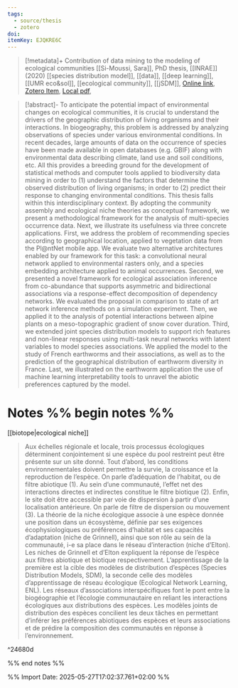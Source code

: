 ```yaml
---
tags:
  - source/thesis
  - zotero
doi: 
itemKey: EJQKRE6C
---
```

>[!metadata]+
> Contribution of data mining to the modeling of ecological communities
> [[Si-Moussi, Sara]], 
> PhD thesis, [[INRAE]] (2020)
> [[species distribution model]], [[data]], [[deep learning]], [[UMR eco&sol]], [[ecological community]], [[jSDM]], 
> [Online link](https://theses.hal.science/tel-04083426), [Zotero Item](zotero://select/library/items/EJQKRE6C), [Local pdf](file://C:/Users/aburg/Documents/references/zotero/storage/YJRTT8NZ/Si-Moussi2020_Contributiondata.pdf), 

>[!abstract]-
>To anticipate the potential impact of environmental changes on ecological communities, it is crucial to understand the drivers of the geographic distribution of living organisms and their interactions. In biogeography, this problem is addressed by analyzing observations of species under various environmental conditions. In recent decades, large amounts of data on the occurrence of species have been made available in open databases (e.g. GBIF) along with environmental data describing climate, land use and soil conditions, etc. All this provides a breeding ground for the development of statistical methods and computer tools applied to biodiversity data mining in order to (1) understand the factors that determine the observed distribution of living organisms; in order to (2) predict their response to changing environmental conditions. This thesis falls within this interdisciplinary context. By adopting the community assembly and ecological niche theories as conceptual framework, we present a methodological framework for the analysis of multi-species occurrence data. Next, we illustrate its usefulness via three concrete applications. First, we address the problem of recommending species according to geographical location, applied to vegetation data from the Pl@ntNet mobile app. We evaluate two alternative architectures enabled by our framework for this task: a convolutional neural network applied to environmental rasters only, and a species embedding architecture applied to animal occurrences. Second, we presented a novel framework for ecological association inference from co-abundance that supports asymmetric and bidirectional associations via a response-effect decomposition of dependency networks. We evaluated the proposal in comparison to state of art network inference methods on a simulation experiment. Then, we applied it to the analysis of potential interactions between alpine plants on a meso-topographic gradient of snow cover duration. Third, we extended joint species distribution models to support rich features and non-linear responses using multi-task neural networks with latent variables to model species associations. We applied the model to the study of French earthworms and their associations, as well as to the prediction of the geographical distribution of earthworm diversity in France. Last, we illustrated on the earthworm application the use of machine learning interpretability tools to unravel the abiotic preferences captured by the model.

# Notes %% begin notes %%
[[biotope|ecological niche]]
>Aux échelles régionale et locale, trois processus écologiques déterminent conjointement si une espèce du pool restreint peut être présente sur un site donné. Tout d’abord, les conditions environnementales doivent permettre la survie, la croissance et la reproduction de l’espèce. On parle d’adéquation de l’habitat, ou de filtre abiotique (1). Au sein d’une communauté, l’effet net des interactions directes et indirectes constitue le filtre biotique (2). Enfin, le site doit être accessible par voie de dispersion à partir d’une localisation antérieure. On parle de filtre de dispersion ou mouvement (3).  La théorie de la niche écologique associe à une espèce donnée une position dans un écosystème, définie par ses exigences écophysiologiques ou préférences d’habitat et ses capacités d’adaptation (niche de Grinnell), ainsi que son rôle au sein de la communauté, i-e sa place dans le réseau d’interaction (niche d’Elton). Les niches de Grinnell et d’Elton expliquent la réponse de l’espèce aux filtres abiotique et biotique respectivement. L’apprentissage de la première est la cible des modèles de distribution d’espèces (Species Distribution Models, SDM), la seconde celle des modèles d’apprentissage de réseau écologique (Ecological Network Learning, ENL). Les réseaux d’associations interspécifiques font le pont entre la biogéographie et l’écologie communautaire en reliant les interactions écologiques aux distributions des espèces. Les modèles joints de distribution des espèces concilient les deux tâches en permettant d’inférer les préférences abiotiques des espèces et leurs associations et de prédire la composition des communautés en réponse à l’environnement.

^24680d

%% end notes %%




%% Import Date: 2025-05-27T17:02:37.761+02:00 %%
